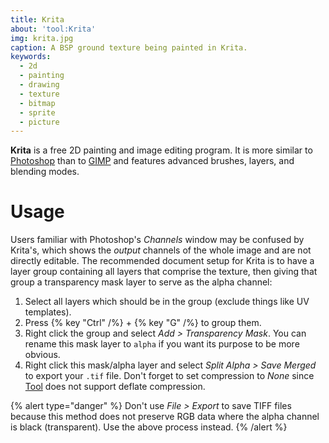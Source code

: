 ```yaml
---
title: Krita
about: 'tool:Krita'
img: krita.jpg
caption: A BSP ground texture being painted in Krita.
keywords:
  - 2d
  - painting
  - drawing
  - texture
  - bitmap
  - sprite
  - picture
---
```

**Krita** is a free 2D painting and image editing program. It is more similar to [Photoshop](~) than to [GIMP](~) and features advanced brushes, layers, and blending modes.

# Usage
Users familiar with Photoshop's _Channels_ window may be confused by Krita's, which shows the _output_ channels of the whole image and are not directly editable. The recommended document setup for Krita is to have a layer group containing all layers that comprise the texture, then giving that group a transparency mask layer to serve as the alpha channel:

1. Select all layers which should be in the group (exclude things like UV templates).
2. Press {% key "Ctrl" /%} + {% key "G" /%} to group them.
3. Right click the group and select _Add > Transparency Mask_. You can rename this mask layer to `alpha` if you want its purpose to be more obvious.
4. Right click this mask/alpha layer and select _Split Alpha > Save Merged_ to export your `.tif` file. Don't forget to set compression to _None_ since [Tool](~h1a-tool) does not support deflate compression.


{% alert type="danger" %}
Don't use _File > Export_ to save TIFF files because this method does not preserve RGB data where the alpha channel is black (transparent). Use the above process instead.
{% /alert %}